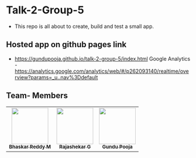 # Talk-2-Group-5
- This repo is all about to create, build and test a small app.

## Hosted app on github pages link
 - https://gundupooja.github.io/talk-2-group-5/index.html
 Google Analytics 
 -https://analytics.google.com/analytics/web/#/p262093140/realtime/overview?params=_u..nav%3Ddefault
 
## Team- Members
<table>
<td align="center"><a href="https://github.com/Bhaskar2909"><img src="https://avatars.githubusercontent.com/u/60013714?s=400&u=acd92b4e2b14cd3a5c6930878eadae21ccf74cb3&v=4" width="100px;" alt=""/><br /><sub><b>Bhaskar Reddy M</b></sub></a><br /></td>
 <td align="center"><a href="https://github.com/Rajshekar2641"><img src="https://avatars.githubusercontent.com/u/60024301?s=400&u=b6e5f59a48a3b7d697025c824e866fac05e95541&v=4" width="100px;" alt=""/><br /><sub><b>Rajashekar G</b></sub></a><br /></td>
 <td align="center"><a href="https://github.com/GUNDUPOOJA"><img src="https://avatars.githubusercontent.com/u/60015515?s=400&u=a691ffb3d3f0d5b6668835340aa29ca8599d7667&v=4" width="100px;" alt=""/><br /><sub><b>Gundu Pooja</b></sub></a><br /></td></table>
  
 
